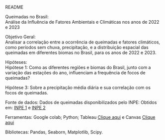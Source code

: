 README

Queimadas no Brasil:   
Análise da Influência de Fatores Ambientais e Climáticas nos anos de 2022 e 2023

Objetivo Geral:  
Analisar a correlação entre a ocorrência de queimadas e fatores climáticos, como períodos sem chuva, precipitação, e a distribuição espacial das queimadas em diferentes biomas no Brasil, para os anos de 2022 e 2023\.

Hipóteses:  
Hipótese 1: Como as diferentes regiões e biomas do Brasil, junto com a variação das estações do ano, influenciam a frequência de focos de queimadas?

Hipótese 3: Sobre a precipitação média diária e sua correlação com os focos de queimadas.

Fonte de dados:
Dados de queimadas disponibilizados pelo INPE:
Obtidos em: [INPE 1](https://terrabrasilis.dpi.inpe.br/queimadas/bdqueimadas/#exportar-dados) e [INPE 2](https://terrabrasilis.dpi.inpe.br/queimadas/bdqueimadas/#exportar-dados)

Ferramentas:
Google colab; 
Python;
Tableau [Clique aqui]([[https://public.tableau.com/app/profile/pollianna.ferraz/viz/ProjetoFinalPollieNara/VisoGeral](https://public.tableau.com/authoring/PROJETO_FINALREPROGRAMA/VisoGeral#1)](https://public.tableau.com/app/profile/nara.sane/viz/PROJETO_FINALREPROGRAMA/VisoGeral))
e Canvas  [Clique aqui](https://www.canva.com/design/DAGSkLrZK8o/wIPkHZLZx-uaaT2MWCj5oA/edit?utm_content=DAGSkLrZK8o&utm_campaign=designshare&utm_medium=link2&utm_source=sharebutton)

Bibliotecas: Pandas, Seaborn, Matplotlib, Scipy.

